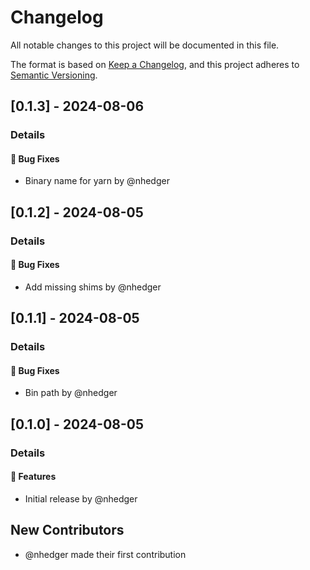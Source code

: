 # Changelog

All notable changes to this project will be documented in this file.

The format is based on [Keep a Changelog](https://keepachangelog.com/en/1.0.0/),
and this project adheres to [Semantic Versioning](https://semver.org/spec/v2.0.0.html).

## [0.1.3] - 2024-08-06
### Details
#### <!-- 1 -->🐛 Bug Fixes
- Binary name for yarn by @nhedger

## [0.1.2] - 2024-08-05
### Details
#### <!-- 1 -->🐛 Bug Fixes
- Add missing shims by @nhedger

## [0.1.1] - 2024-08-05
### Details
#### <!-- 1 -->🐛 Bug Fixes
- Bin path by @nhedger

## [0.1.0] - 2024-08-05
### Details
#### <!-- 0 -->🚀  Features
- Initial release by @nhedger

## New Contributors
* @nhedger made their first contribution
